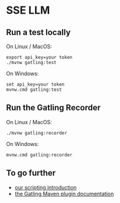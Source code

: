 # SSE LLM

## Run a test locally

On Linux / MacOS:
```console
export api_key=your token
./mvnw gatling:test
```

On Windows:
```console
set api_key=your token
mvnw.cmd gatling:test
```

## Run the Gatling Recorder

On Linux / MacOS:
```console
./mvnw gatling:recorder
```

On Windows:
```console
mvnw.cmd gatling:recorder
```

## To go further

* [our scripting introduction](https://docs.gatling.io/tutorials/scripting-intro/)
* [the Gatling Maven plugin documentation](https://docs.gatling.io/reference/extensions/build-tools/maven-plugin/)

